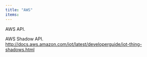 ```yaml
---
title: "AWS"
items:
---
```


 AWS API.



 AWS Shadow API.
 http://docs.aws.amazon.com/iot/latest/developerguide/iot-thing-shadows.html

